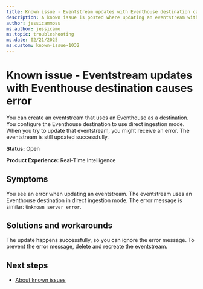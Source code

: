 ```yaml
---
title: Known issue - Eventstream updates with Eventhouse destination causes error
description: A known issue is posted where updating an eventstream with an Eventhouse destination causes an error.
author: jessicammoss
ms.author: jessicamo
ms.topic: troubleshooting  
ms.date: 02/21/2025
ms.custom: known-issue-1032
---
```


# Known issue - Eventstream updates with Eventhouse destination causes error

You can create an eventstream that uses an Eventhouse as a destination. You configure the Eventhouse destination to use direct ingestion mode. When you try to update that eventstream, you might receive an error. The eventstream is still updated successfully.

**Status:** Open

**Product Experience:** Real-Time Intelligence

## Symptoms

You see an error when updating an eventstream. The eventstream uses an Eventhouse destination in direct ingestion mode. The error message is similar: `Unknown server error`.

## Solutions and workarounds

The update happens successfully, so you can ignore the error message. To prevent the error message, delete and recreate the eventstream.

## Next steps

- [About known issues](https://support.fabric.microsoft.com/known-issues)
